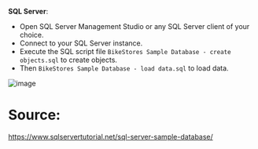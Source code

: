**SQL Server**:
   
   - Open SQL Server Management Studio or any SQL Server client of your choice.
   - Connect to your SQL Server instance.
   - Execute the SQL script file `BikeStores Sample Database - create objects.sql` to create objects.
   - Then `BikeStores Sample Database - load data.sql` to load data.

![image](https://github.com/ArafatSabbir/SampleDB/assets/25082232/a4728cdd-6963-48b6-9f32-e943a9a08081)

# Source:
https://www.sqlservertutorial.net/sql-server-sample-database/
